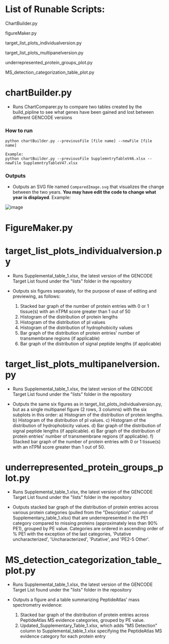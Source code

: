 # List of Runable Scripts:

ChartBuilder.py

figureMaker.py

target_list_plots_individualversion.py

target_list_plots_multipanelversion.py

underrepresented_protein_groups_plot.py

MS_detection_categorization_table_plot.py


# chartBuilder.py

- Runs ChartComparer.py to compare two tables created by the build_pipline to see what genes have been gained and lost between different GENCODE versions
### How to run 

```
python chartBuilder.py --previousFile [file name] --newFile [file name]

Example:
python chartBuilder.py --previousFile SupplemntryTableV46.xlsx --newFile SupplemntryTableV47.xlsx

```

### Outputs
- Outputs an SVG file named `ComparedImage.svg` that visualizes the change between the two years. **You may have edit the code to change what year is displayed**.
Example:

![image](https://github.com/user-attachments/assets/76372b1a-7f5b-4546-919f-91e1fcc7ff74)


# FigureMaker.py

# target_list_plots_individualversion.py

- Runs Supplemental_table_1.xlsx, the latest version of the GENCODE Target List found under the "lists" folder in the repository

- Outputs six figures separately, for the purpose of ease of editing and previewing, as follows:
  1. Stacked bar graph of the number of protein entries with 0 or 1 tissue(s) with an nTPM score greater than 1 out of 50
  2. Histogram of the distribution of protein lengths
  3. Histogram of the distribution of pI values
  4. Histogram of the distribution of hydrophobicity values
  5. Bar graph of the distribution of protein entries' number of transmembrane regions (if applicable)
  6. Bar graph of the distribution of signal peptide lengths (if applicable)

# target_list_plots_multipanelversion.py
- Runs Supplemental_table_1.xlsx, the latest version of the GENCODE Target List found under the "lists" folder in the repository

- Outputs the same six figures as in target_list_plots_individualversion.py, but as a single multipanel figure (2 rows, 3 columns) with the six subplots in this order:
  a) Histogram of the distribution of protein lengths.
  b) Histogram of the distribution of pI values.
  c) Histogram of the distribution of hydrophobicity values.
  d) Bar graph of the distribution of signal peptide lengths (if applicable).
  e) Bar graph of the distribution of protein entries' number of transmembrane regions (if applicable).
  f) Stacked bar graph of the number of protein entries with 0 or 1 tissue(s) with an nTPM score greater than 1 out of 50.

# underrepresented_protein_groups_plot.py
- Runs Supplemental_table_1.xlsx, the latest version of the GENCODE Target List found under the "lists" folder in the repository

- Outputs stacked bar graph of the distribution of protein entries across various protein categories (pulled from the "Description" column of Supplementary_table_1.xlsx) that are underrepresented in the PE1 category compared to missing proteins (approximately less than 90% PE1), grouped by PE value. Categories are ordered in ascending order of % PE1 with the exception of the last categories, 'Putative uncharacterized', 'Uncharacterized', 'Putative', and 'PE2-5 Other'.

# MS_detection_categorization_table_plot.py
- Runs Supplemental_table_1.xlsx, the latest version of the GENCODE Target List found under the "lists" folder in the repository

- Outputs a figure and a table summarizing PeptideAtlas' mass spectrometry evidence:
  1. Stacked bar graph of the distribution of protein entries across PeptideAtlas MS evidence categories, grouped by PE value.
  2. Updated_Supplementary_Table_1.xlsx, which adds "MS Detection" column to Supplemental_table_1.xlsx specifying the PeptideAtlas MS evidence category for each protein entry


